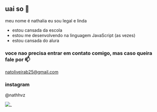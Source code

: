 ## uai so 🤠

meu nome é nathalia eu sou legal e linda 

- estou cansada da escola
- estou me desenvolvendo na linguagem JavaScript (as vezes)
- estou cansada do alura

### voce nao precisa entrar em contato comigo, mas caso queira fale por 📫

natoliveirab25@gmail.com

### instagram

@nathhvz

![_](https://media1.tenor.com/m/4TvrvXOULV4AAAAC/taeyong-nct-127.gif)
